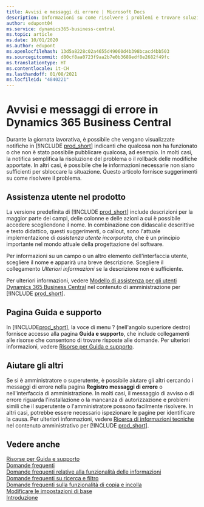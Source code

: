 ```yaml
---
title: Avvisi e messaggi di errore | Microsoft Docs
description: Informazioni su come risolvere i problemi e trovare soluzioni ai messaggi di errore quando si utilizza Business Central.
author: edupont04
ms.service: dynamics365-business-central
ms.topic: article
ms.date: 10/01/2020
ms.author: edupont
ms.openlocfilehash: 13d5a8228c02a4655d49060d4b398bcacd4bb503
ms.sourcegitcommit: d80cf8aa0723f9aa2b7e0b3689edf8e2682f49fc
ms.translationtype: HT
ms.contentlocale: it-CH
ms.lasthandoff: 01/08/2021
ms.locfileid: "4840221"
---
```

# <a name="warnings-and-error-messages-in-dynamics-365-business-central"></a>Avvisi e messaggi di errore in Dynamics 365 Business Central

Durante la giornata lavorativa, è possibile che vengano visualizzate notifiche in [!INCLUDE [prod_short](includes/prod_short.md)] indicanti che qualcosa non ha funzionato o che non è stato possibile pubblicare qualcosa, ad esempio. In molti casi, la notifica semplifica la risoluzione del problema o il rollback delle modifiche apportate. In altri casi, è possibile che le informazioni necessarie non siano sufficienti per sbloccare la situazione. Questo articolo fornisce suggerimenti su come risolvere il problema.  

## <a name="in-product-user-assistance"></a>Assistenza utente nel prodotto

La versione predefinita di [!INCLUDE [prod_short](includes/prod_short.md)] include descrizioni per la maggior parte dei campi, delle colonne e delle azioni a cui è possibile accedere scegliendone il nome. In combinazione con didascalie descrittive e testo didattico, questi suggerimenti, o callout, sono l'attuale implementazione di *assistenza utente incorporata*, che è un principio importante nel mondo attuale della progettazione del software.  

Per informazioni su un campo o un altro elemento dell'interfaccia utente, scegliere il nome e apparirà una breve descrizione. Scegliere il collegamento *Ulteriori informazioni* se la descrizione non è sufficiente.  

Per ulteriori informazioni, vedere [Modello di assistenza per gli utenti Dynamics 365 Business Central](/dynamics365/business-central/dev-itpro/user-assistance) nel contenuto di amministrazione per [!INCLUDE [prod_short](includes/prod_short.md)].  

## <a name="help-and-support-page"></a>Pagina Guida e supporto

In [!INCLUDE[prod_short](includes/prod_short.md)], la voce di menu ? (nell'angolo superiore destro) fornisce accesso alla pagina **Guida e supporto**, che include collegamenti alle risorse che consentono di trovare risposte alle domande. Per ulteriori informazioni, vedere [Risorse per Guida e supporto](product-help-and-support.md).  

## <a name="help-others"></a>Aiutare gli altri

Se si è amministratore o superutente, è possibile aiutare gli altri cercando i messaggi di errore nella pagina **Registro messaggi di errore** o nell'interfaccia di amministrazione. In molti casi, il messaggio di avviso o di errore riguarda l'installazione o la mancanza di autorizzazione e problemi simili che il superutente o l'amministratore possono facilmente risolvere. In altri casi, potrebbe essere necessario ispezionare le pagine per identificare la causa. Per ulteriori informazioni, vedere [Ricerca di informazioni tecniche](/dynamics365/business-central/dev-itpro/administration/manage-technical-support#finding-technical-information) nel contenuto amministrativo per [!INCLUDE [prod_short](includes/prod_short.md)].  

## <a name="see-also"></a>Vedere anche

[Risorse per Guida e supporto](product-help-and-support.md)  
[Domande frequenti](across-faq.md)  
[Domande frequenti relative alla funzionalità delle informazioni](ui-search-faq.md)  
[Domande frequenti su ricerca e filtro](ui-search-filter-faq.md)  
[Domande frequenti sulla funzionalità di copia e incolla](faq-copy-paste.yml)  
[Modificare le impostazioni di base](ui-change-basic-settings.md)  
[Introduzione](product-get-started.md)  
